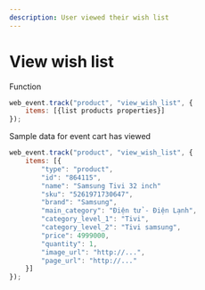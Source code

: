 ```yaml
---
description: User viewed their wish list
---
```


# View wish list

Function 

```javascript
web_event.track("product", "view_wish_list", {
    items: [{list products properties}]
});
```

Sample data for event cart has viewed  

```javascript
web_event.track("product", "view_wish_list", {
    items: [{
        "type": "product",
        "id": "864115",
        "name": "Samsung Tivi 32 inch"
        "sku": "5261971730647",
        "brand": "Samsung",
        "main_category": "Điện tử - Điện Lạnh",
        "category_level_1": "Tivi",
        "category_level_2": "Tivi samsung",
        "price": 4999000,
        "quantity": 1,
        "image_url": "http://...",
        "page_url": "http://..."
    }]
});
```

